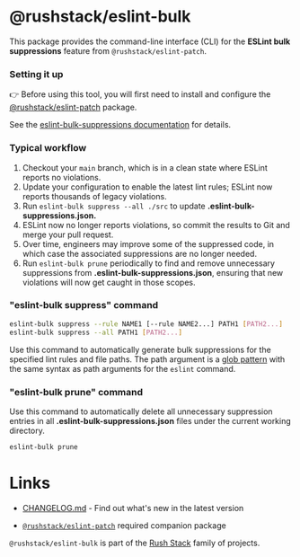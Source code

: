 # @rushstack/eslint-bulk

This package provides the command-line interface (CLI) for the **ESLint bulk suppressions**
feature from `@rushstack/eslint-patch`.

### Setting it up

👉 Before using this tool, you will first need to install and configure the
[@rushstack/eslint-patch](https://www.npmjs.com/package/@rushstack/eslint-patch) package.

See the [eslint-bulk-suppressions documentation](https://www.npmjs.com/package/@rushstack/eslint-patch#eslint-bulk-suppressions-feature)
for details.

### Typical workflow

1. Checkout your `main` branch, which is in a clean state where ESLint reports no violations.
2. Update your configuration to enable the latest lint rules; ESLint now reports thousands of legacy violations.
3. Run `eslint-bulk suppress --all ./src` to update **.eslint-bulk-suppressions.json.**
4. ESLint now no longer reports violations, so commit the results to Git and merge your pull request.
5. Over time, engineers may improve some of the suppressed code, in which case the associated suppressions are no longer needed.
6. Run `eslint-bulk prune` periodically to find and remove unnecessary suppressions from **.eslint-bulk-suppressions.json**, ensuring that new violations will now get caught in those scopes.

### "eslint-bulk suppress" command

```bash
eslint-bulk suppress --rule NAME1 [--rule NAME2...] PATH1 [PATH2...]
eslint-bulk suppress --all PATH1 [PATH2...]
```

Use this command to automatically generate bulk suppressions for the specified lint rules and file paths.
The path argument is a [glob pattern](https://en.wikipedia.org/wiki/Glob_(programming)) with the same syntax
as path arguments for the `eslint` command.


### "eslint-bulk prune" command

Use this command to automatically delete all unnecessary suppression entries in all
**.eslint-bulk-suppressions.json** files under the current working directory.

```bash
eslint-bulk prune
```

# Links

- [CHANGELOG.md](https://github.com/microsoft/rushstack/blob/main/eslint/eslint-bulk/CHANGELOG.md) - Find
  out what's new in the latest version

- [`@rushstack/eslint-patch`](https://www.npmjs.com/package/@rushstack/eslint-patch) required companion package


`@rushstack/eslint-bulk` is part of the [Rush Stack](https://rushstack.io/) family of projects.
